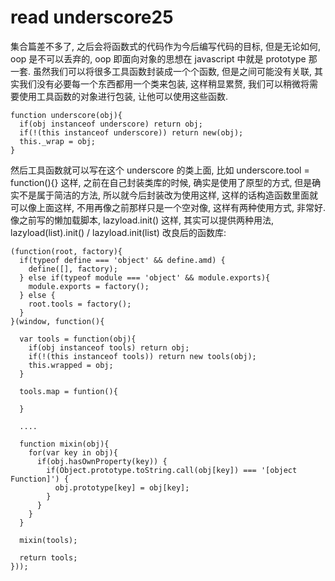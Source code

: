 # read underscore25

集合篇差不多了, 之后会将函数式的代码作为今后编写代码的目标, 但是无论如何, oop 是不可以丢弃的, oop 即面向对象的思想在 javascript 中就是 prototype 那一套.
虽然我们可以将很多工具函数封装成一个个函数, 但是之间可能没有关联, 其实我们没有必要每一个东西都用一个类来包装, 这样稍显累赘, 我们可以稍微将需要使用工具函数的对象进行包装,
让他可以使用这些函数.
```
function underscore(obj){
  if(obj instanceof underscore) return obj;
  if(!(this instanceof underscore)) return new(obj);
  this._wrap = obj;
}
```
然后工具函数就可以写在这个 underscore 的类上面, 比如 underscore.tool = function(){} 这样, 之前在自己封装类库的时候, 确实是使用了原型的方式, 但是确实不是属于简洁的方法, 
所以就今后封装改为使用这样, 这样的话构造函数里面就可以像上面这样, 不用再像之前那样只是一个空对像, 这样有两种使用方式, 非常好.
像之前写的懒加载脚本, lazyload.init() 这样, 其实可以提供两种用法, lazyload(list).init()  /  lazyload.init(list)
改良后的函数库:
```
(function(root, factory){
  if(typeof define === 'object' && define.amd) {
    define([], factory);
  } else if(typeof module === 'object' && module.exports){
    module.exports = factory();
  } else {
    root.tools = factory();
  }
}(window, function(){

  var tools = function(obj){
    if(obj instanceof tools) return obj;
    if(!(this instanceof tools)) return new tools(obj);
    this.wrapped = obj;
  }

  tools.map = funtion(){

  }

  ....

  function mixin(obj){
    for(var key in obj){
      if(obj.hasOwnProperty(key)) {
        if(Object.prototype.toString.call(obj[key]) === '[object Function]') {
          obj.prototype[key] = obj[key];
        }
      }
    }
  }

  mixin(tools);

  return tools;
}));
```